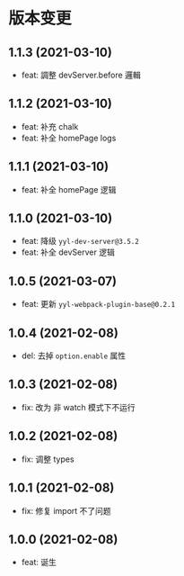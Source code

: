 # 版本变更

## 1.1.3 (2021-03-10)

- feat: 調整 devServer.before 邏輯

## 1.1.2 (2021-03-10)

- feat: 补充 chalk
- feat: 补全 homePage logs

## 1.1.1 (2021-03-10)

- feat: 补全 homePage 逻辑

## 1.1.0 (2021-03-10)

- feat: 降级 `yyl-dev-server@3.5.2`
- feat: 补全 devServer 逻辑

## 1.0.5 (2021-03-07)

- feat: 更新 `yyl-webpack-plugin-base@0.2.1`

## 1.0.4 (2021-02-08)

- del: 去掉 `option.enable` 属性

## 1.0.3 (2021-02-08)

- fix: 改为 非 watch 模式下不运行

## 1.0.2 (2021-02-08)

- fix: 调整 types

## 1.0.1 (2021-02-08)

- fix: 修复 import 不了问题

## 1.0.0 (2021-02-08)

- feat: 诞生
